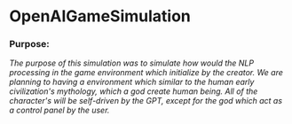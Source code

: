 # OpenAIGameSimulation
### Purpose:
*The purpose of this simulation was to simulate how would the NLP processing in the game environment which initialize by the creator. We are planning to having a environment which similar to the human early civilization's mythology, which a god create human being. All of the character's will be self-driven by the GPT, except for the god which act as a control panel by the user.*